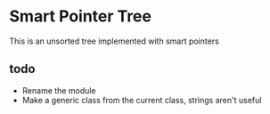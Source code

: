 Smart Pointer Tree
=====================
This is an unsorted tree implemented with smart pointers

todo
--------

* Rename the module
* Make a generic class from the current class, strings aren't useful